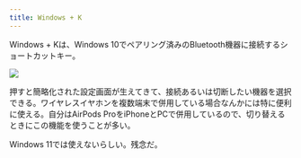 ```yaml
---
title: Windows + K
---
```

Windows + Kは、Windows 10でペアリング済みのBluetooth機器に接続するショートカットキー。

![](https://lh6.googleusercontent.com/MzdrVpzjIh0mVrwyVk9mZpBASWHFHxPcDghhM7HlxzDrYDGgIy6vIBOellXkVguOQ9GANH9obw17MMOjRIUAnXLjG-pyFkD8I_KjyK3dPkaOSX1sDXVqvzO98Nh-Vumnyzx-yJES16EazP_0q1-aTdYLKFgd3zP8kQ5ge49vg1a3yyulo_qE9IwBoBuo)

押すと簡略化された設定画面が生えてきて、接続あるいは切断したい機器を選択できる。ワイヤレスイヤホンを複数端末で併用している場合なんかには特に便利に使える。自分はAirPods ProをiPhoneとPCで併用しているので、切り替えるときにこの機能を使うことが多い。

Windows 11では使えないらしい。残念だ。

